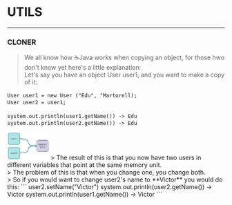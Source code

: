 # UTILS
---
### CLONER
> We all know how ☕️Java works when copying an object, for those hwo don't know yet here's a little explanation:<br>
> Let's say you have an object User user1, and you want to make a copy of it:
```
User user1 = new User ("Edu", "Martorell);
User user2 = user1;

system.out.println(user1.getName()) -> Edu
system.out.println(user2.getName()) -> Edu
```
<img src="../staticfiles/javaCopy1.png" alt="javaCopy1" height="64px">
> The result of this is that you now have two users in different variables that point at the same memory unit.<br>
> The problem of this is that when you change one, you change both.<br>
> So if you would want to change user2's name to **Victor** you would do this:
```
user2.setName("Victor")
system.out.println(user2.getName()) -> Victor
system.out.println(user1.getName()) -> Victor
```

